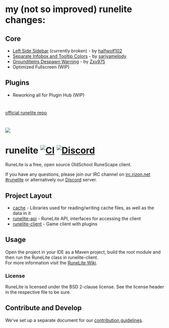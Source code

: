 # my (not so improved) runelite changes:

## Core
- [Left Side Sidebar](https://github.com/runelite/runelite/pull/18262) (currently broken) - by [halfwolf102](https://github.com/halfwolf102)
- [Separate Infobox and Tooltip Colors](https://github.com/runelite/runelite/pull/18554) - by [sariyamelody](https://github.com/sariyamelody)
- [Grounditems Despawn Warning](https://github.com/runelite/runelite/pull/18137) - by [Zxv975](https://github.com/Zxv975)
- Optimized Fullscreen (WIP)

## Plugins
- Reworking all for Plugin Hub (WIP)

#
#
# 
[official runelite repo](https://github.com/runelite/runelite)
#

![](https://runelite.net/img/logo.png)
# runelite [![CI](https://github.com/runelite/runelite/workflows/CI/badge.svg)](https://github.com/runelite/runelite/actions?query=workflow%3ACI+branch%3Amaster) [![Discord](https://img.shields.io/discord/301497432909414422.svg)](https://discord.gg/ArdAhnN)

RuneLite is a free, open source OldSchool RuneScape client.

If you have any questions, please join our IRC channel on [irc.rizon.net #runelite](http://qchat.rizon.net/?channels=runelite&uio=d4) or alternatively our [Discord](https://runelite.net/discord) server.

## Project Layout

- [cache](cache/src/main/java/net/runelite/cache) - Libraries used for reading/writing cache files, as well as the data in it
- [runelite-api](runelite-api/src/main/java/net/runelite/api) - RuneLite API, interfaces for accessing the client
- [runelite-client](runelite-client/src/main/java/net/runelite/client) - Game client with plugins

## Usage

Open the project in your IDE as a Maven project, build the root module and then run the RuneLite class in runelite-client.  
For more information visit the [RuneLite Wiki](https://github.com/runelite/runelite/wiki).

### License

RuneLite is licensed under the BSD 2-clause license. See the license header in the respective file to be sure.

## Contribute and Develop

We've set up a separate document for our [contribution guidelines](https://github.com/runelite/runelite/blob/master/.github/CONTRIBUTING.md).
